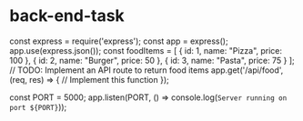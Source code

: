 # back-end-task

const express = require('express');
const app = express();
app.use(express.json());
const foodItems = [
    { id: 1, name: "Pizza", price: 100 },
    { id: 2, name: "Burger", price: 50 },
    { id: 3, name: "Pasta", price: 75 }
    ];
// TODO: Implement an API route to return food items
app.get('/api/food', (req, res) => {
// Implement this function
});

const PORT = 5000;
app.listen(PORT, () => console.log(`Server running on port ${PORT}`));